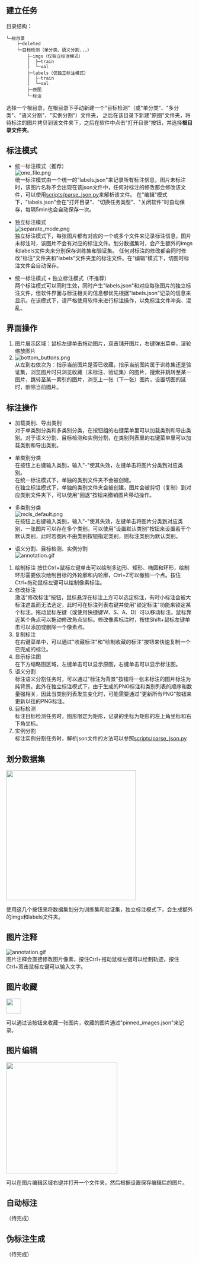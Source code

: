 ## 建立任务
目录结构：  
```
└─根目录
    ├─deleted
    └─目标检测（单分类、语义分割...）
        ├─imgs（仅独立标注模式）
        │  ├─train
        │  └─val
        ├─labels（仅独立标注模式）
        │  ├─train
        │  └─val
        ├─原图
        └─标注
```
选择一个根目录，在根目录下手动新建一个"目标检测"（或"单分类"、"多分类"、"语义分割"、"实例分割"）文件夹，
之后在该目录下新建"原图"文件夹，将待标注的图片拷贝到该文件夹下，之后在软件中点击"打开目录"按钮，并选择**根目录文件夹**。

## 标注模式
* 统一标注模式（推荐）  
![one_file.png](images/readme_imgs/one_file.png)   
统一标注模式由一个统一的"labels.json"来记录所有标注信息，图片未标注时，该图片名称不会出现在该json文件中，任何对标注的修改都会修改该文件，可以使用[scripts/parse_json.py](scripts/parse_json.py)来解析该文件。
在"编辑"模式下，"labels.json"会在"打开目录"、"切换任务类型"、"关闭软件"时自动保存，每隔5min也会自动保存一次。  


* 独立标注模式  
![separate_mode.png](images/readme_imgs/separate_mode.png)  
独立标注模式下，每张图片都有对应的一个或多个文件来记录标注信息，图片未标注时，该图片不会有对应的标注文件。划分数据集时，会产生额外的imgs和labels文件夹来分别保存训练集和验证集。
任何对标注的修改都会同时修改"标注"文件夹和"labels"文件夹里的标注文件。在"编辑"模式下，切图时标注文件会自动保存。

  
* 统一标注模式 + 独立标注模式（不推荐）  
两个标注模式可以同时生效，同时产生"labels.json"和对应每张图片的独立标注文件，但软件界面与标注相关的信息都优先根据"labels.json"记录的信息来显示。在该模式下，请严格使用软件来进行标注操作，以免标注文件冲突、混乱。


## 界面操作

1. 图片展示区域：鼠标左键单击拖动图片，双击铺开图片，右键弹出菜单，滚轮缩放图片  
2. ![bottom_buttons.png](images/readme_imgs/bottom_buttons.png)  
从左到右依次为：指示当前图片是否已收藏，指示当前图片属于训练集还是验证集，浏览图片时只浏览收藏（未标注、验证集）的图片，搜索并跳转至某一图片，跳转至某一索引的图片，浏览上一张（下一张）图片，设置切图的延时，删除当前图片。  

## 标注操作
* 加载类别、导出类别  
对于单类别分类和多类别分类，在按钮组的右键菜单里可以加载类别和导出类别。对于语义分割、目标检测和实例分割，在类别列表里的右键菜单里可以加载类别和导出类别。

* 单类别分类  
在按钮上右键输入类别，输入"-"使其失效，左键单击将图片分类到对应类别。    
在统一标注模式下，单独的类别文件夹不会被创建。  
在独立标注模式下，单独的类别文件夹会被创建，图片会被剪切（复制）到对应类别文件夹下，可以使用"回退"按钮来撤销图片移动操作。  

* 多类别分类  
![mcls_default.png](images/readme_imgs/mcls_default.png)  
在按钮上右键输入类别，输入"-"使其失效，左键单击将图片分类到对应类别，一张图片可以存在多个类别。可以使用"设置默认类别"按钮来设置若干个默认类别，此时若图片不由类别按钮指定类别，则标注类别为默认类别。  


* 语义分割、目标检测、实例分割  
![annotation.gif](images/readme_imgs/sem_det_ins.gif)
1. 绘制标注
按住Ctrl+鼠标左键单击可以绘制多边形、矩形、椭圆和环形，绘制环形需要依次绘制目标的外轮廓和内轮廓，Ctrl+Z可以撤销一个点。按住Ctrl+拖动鼠标左键可以绘制像素标注。  
2. 修改标注  
激活"修改标注"按钮，鼠标悬浮在标注上方可以选定标注，有时小标注会被大标注遮盖而无法选定，此时可在标注列表右键并使用"锁定标注"功能来锁定某个标注。拖动鼠标左键（或使用快捷键W、S、A、D）可以移动标注。鼠标靠近某个角点可以拖动修改角点坐标。修改像素标注时，按住Shift+鼠标左键单击可以添加或删除一个像素点。  
3. 复制标注  
在右键菜单中，可以通过"收藏标注"和"绘制收藏的标注"按钮来快速复制一个已完成的标注。  
4. 显示标注图  
在下方缩略图区域，左键单击可以显示原图，右键单击可以显示标注图。  
5. 语义分割  
标注语义分割任务时，可以通过"标注为背景"按钮将一张未标注的图片标注为纯背景。此外在独立标注模式下，由于生成的PNG标注和类别列表的顺序和数量强相关，因此当类别列表发生变化时，可能需要通过"更新所有PNG"按钮来更新以往的PNG标注。  
6. 目标检测  
标注目标检测任务时，图形限定为矩形，记录的坐标为矩形的左上角坐标和右下角坐标。  
7. 实例分割  
标注实例分割任务时，解析json文件的方法可以参照[scripts/parse_json.py](scripts/parse_json.py)


## 划分数据集
<img src="images/readme_imgs/divide_set.png" width="350px">

使用这几个按钮来将数据集划分为训练集和验证集，独立标注模式下，会生成额外的imgs和labels文件夹。

## 图片注释
![annotation.gif](images/readme_imgs/annotation.gif)  
图片注释会直接修改图片像素，按住Ctrl+拖动鼠标左键可以绘制轨迹，按住Ctrl+双击鼠标左键可以输入文字。

## 图片收藏
<img src="images/readme_imgs/pin.png" width="40px">  

可以通过该按钮来收藏一张图片，收藏的图片通过"pinned_images.json"来记录。

## 图片编辑
<img src="images/readme_imgs/img_edit.png" width="300px">   

可以在图片编辑区域右键并打开一个文件夹，然后根据设置保存编辑后的图片。

## 自动标注
（待完成）

## 伪标注生成
（待完成）
